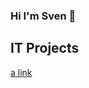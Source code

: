 ### Hi I'm Sven 👋

## IT Projects
[a link](https://github.com/sven-siebe/connecting-with-sophos/blob/main/README.md)
